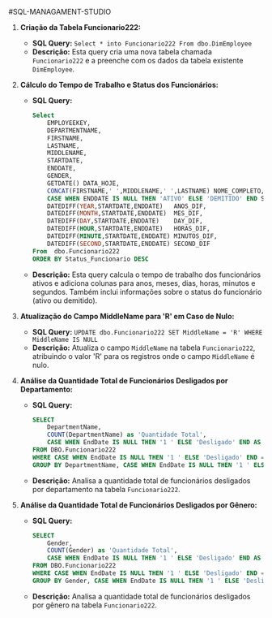#SQL-MANAGAMENT-STUDIO


1. **Criação da Tabela Funcionario222:**
   - **SQL Query:** `Select * into Funcionario222 From dbo.DimEmployee`
   - **Descrição:** Esta query cria uma nova tabela chamada `Funcionario222` e a preenche com os dados da tabela existente `DimEmployee`. 

2. **Cálculo do Tempo de Trabalho e Status dos Funcionários:**
   - **SQL Query:**
     ```sql
     Select 
         EMPLOYEEKEY,
         DEPARTMENTNAME,
         FIRSTNAME,
         LASTNAME,
         MIDDLENAME,
         STARTDATE,
         ENDDATE,
         GENDER,
         GETDATE() DATA_HOJE,
         CONCAT(FIRSTNAME,' ',MIDDLENAME,' ',LASTNAME) NOME_COMPLETO,
         CASE WHEN ENDDATE IS NULL THEN 'ATIVO' ELSE 'DEMITIDO' END STATUS_FUNCIONARIO,
         DATEDIFF(YEAR,STARTDATE,ENDDATE)   ANOS_DIF,
         DATEDIFF(MONTH,STARTDATE,ENDDATE)  MES_DIF,
         DATEDIFF(DAY,STARTDATE,ENDDATE)    DAY_DIF,
         DATEDIFF(HOUR,STARTDATE,ENDDATE)   HORAS_DIF,
         DATEDIFF(MINUTE,STARTDATE,ENDDATE) MINUTOS_DIF,
         DATEDIFF(SECOND,STARTDATE,ENDDATE) SECOND_DIF
     From  dbo.Funcionario222 
     ORDER BY Status_Funcionario DESC
     ```
   - **Descrição:** Esta query calcula o tempo de trabalho dos funcionários ativos e adiciona colunas para anos, meses, dias, horas, minutos e segundos. Também inclui informações sobre o status do funcionário (ativo ou demitido).

3. **Atualização do Campo MiddleName para 'R' em Caso de Nulo:**
   - **SQL Query:** `UPDATE dbo.Funcionario222 SET MiddleName = 'R' WHERE MiddleName IS NULL`
   - **Descrição:** Atualiza o campo `MiddleName` na tabela `Funcionario222`, atribuindo o valor 'R' para os registros onde o campo `MiddleName` é nulo.

4. **Análise da Quantidade Total de Funcionários Desligados por Departamento:**
   - **SQL Query:**
     ```sql
     SELECT 
         DepartmentName,
         COUNT(DepartmentName) as 'Quantidade Total',
         CASE WHEN EndDate IS NULL THEN '1 ' ELSE 'Desligado' END AS FUNC
     FROM DBO.Funcionario222
     WHERE CASE WHEN EndDate IS NULL THEN '1 ' ELSE 'Desligado' END = 'Desligado'
     GROUP BY DepartmentName, CASE WHEN EndDate IS NULL THEN '1 ' ELSE 'Desligado' END
     ```
   - **Descrição:** Analisa a quantidade total de funcionários desligados por departamento na tabela `Funcionario222`.

5. **Análise da Quantidade Total de Funcionários Desligados por Gênero:**
   - **SQL Query:**
     ```sql
     SELECT 
         Gender,
         COUNT(Gender) as 'Quantidade Total',
         CASE WHEN EndDate IS NULL THEN '1 ' ELSE 'Desligado' END AS FUNC
     FROM DBO.Funcionario222
     WHERE CASE WHEN EndDate IS NULL THEN '1 ' ELSE 'Desligado' END = 'Desligado'
     GROUP BY Gender, CASE WHEN EndDate IS NULL THEN '1 ' ELSE 'Desligado' END 
     ```
   - **Descrição:** Analisa a quantidade total de funcionários desligados por gênero na tabela `Funcionario222`.
